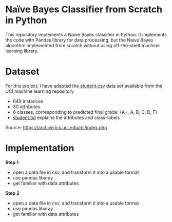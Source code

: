 # Naïve Bayes Classifier from Scratch in Python
This repository implements a Naive Bayes classifier in Python. It implements the code with Pandas library for data processing, but the Naive Bayes algorithm implemented from scratch without using off-the-shelf machine learning library.

# Dataset
For this project, I have adapted the [student.csv](data/student.csv) data set available from the UCI machine learning repository
* 649 instances
* 30 attributes
* 6 classes, corresponding to predicted final grade: {A+, A, B, C, D, F}
* [student.txt](data/students.txt) explains the attributes and class-labels

Source: https://archive.ics.uci.edu/ml/index.php

# Implementation
**Step 1**
* open a data file in csv, and transform it into a usable format
* use pandas libaray
* get familiar with data attributes

**Step 2**
* open a data file in csv, and transform it into a usable format
* use pandas libaray
* get familiar with data attributes
